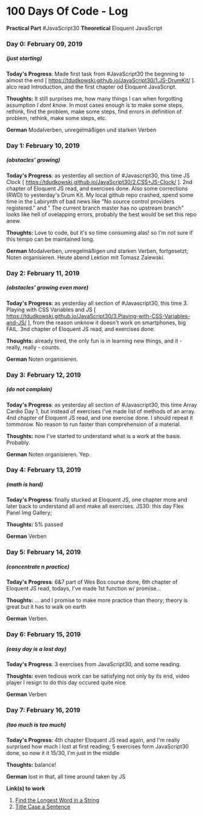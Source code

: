 # 100 Days Of Code - Log

**Practical Part** #JavaScript30
**Theoretical** Eloquent JavaScript

### Day 0: February 09, 2019
##### (just starting)

**Today's Progress**: Made first task from #JavaScript30 the begnning to almost the end [ https://tdudkowski.github.io/JavaScript30/1.JS-DrumKit/ ]. alco read Introduction, and the first chapter od Eloquent JavaScript.

**Thoughts:** It still surprises me, how many things I can when forgotting assumption *I dont know*. In most cases enough is to make some steps, rethink, find the problem, make some steps, find errors in definition of problem, rethink, make some steps, etc.

**German** Modalverben, unregelmäßigen und starken Verben

### Day 1: February 10, 2019
##### (obstacles' growing)

**Today's Progress**: as yesterday all section of #Javascript30, this time JS Clock [ https://tdudkowski.github.io/JavaScript30/2.CSS+JS-Clock/ ]. 2nd chapter of Eloquent JS read, and exercises done. Also some corrections (RWD) to yesterday's Drum Kit. My local github repo crashed, spend some time in the Labirynth of bad news like "No source control providers registered." and " The current branch master has no upstream branch" looks like hell of ovelapping errors, probably the best would be set this repo anew.

**Thoughts:**  Love to code, but it's so time consuming alas! so I'm not sure if this tempo can be maintained long.

**German** Modalverben, unregelmäßigen und starken Verben, fortgesetzt; Noten organisieren. Heute abend Lektion mit Tomasz Zalewski.

### Day 2: February 11, 2019
##### (obstacles' growing even more)

**Today's Progress**: as yesterday all section of #Javascript30, this time 3. Playing with CSS Variables and JS [ https://tdudkowski.github.io/JavaScript30/3.Playing-with-CSS-Variables-and-JS/ ], from the reason unknow it doesn't work on smartphones, big FAIL. 3nd chapter of Eloquent JS read, and exercises done.

**Thoughts:** already tired, the only fun is in learning new things, and it - really, really - counts.

**German** Noten organisieren.

### Day 3: February 12, 2019
##### (do not complain)

**Today's Progress**: as yesterday all section of #Javascript30, this time Array Cardio Day 1, but instead of exercises I've made list of methods of an array. 4nd chapter of Eloquent JS read, and one exercise done. I should repeat it tommorow. No reason to run faster than comprehension of a material.

**Thoughts:** now I've started to understand what is a work at the basis. Probably.

**German** Noten organisieren. Yep.

### Day 4: February 13, 2019
##### (math is hard)

**Today's Progress**: finally stucked at Eloquent JS, one chapter more and later back to understand all and make all exercises. JS30: this day Flex Panel Img Gallery;

**Thoughts:** 5% passed

**German** Verben

### Day 5: February 14, 2019
##### (concentrate n practice)

**Today's Progress**: 6&7 part of Wes Bos course done, 6th chapter of Eloquent JS read, todays, I've made 1st function w/ promise...

**Thoughts:** ... and I promise to make more practice than theory; theory is great but it has to walk on earth

**German** Verben.

### Day 6: February 15, 2019
##### (easy day is a lost day)

**Today's Progress**: 3 exercises from JavaScript30, and some reading.

**Thoughts:** even tedious work can be satisfying not only by its end, video player I resign to do this day occured quite nice.

**German** Verben

### Day 7: February 16, 2019
##### (too much is too much)

**Today's Progress**: 4th chapter Eloquent JS read again, and I'm really surprised how much i lost at first reading; 5 exercises form JavaScript30 done, so now it it 15/30, I'm just in the middle

**Thoughts:** balance!

**German** lost in that, all time around taken by JS


**Link(s) to work**
1. [Find the Longest Word in a String](https://www.freecodecamp.com/challenges/find-the-longest-word-in-a-string)
2. [Title Case a Sentence](https://www.freecodecamp.com/challenges/title-case-a-sentence)
